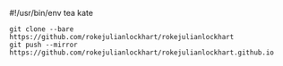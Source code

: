 #!/usr/bin/env tea kate

<!DOCTYPE html>
<html lang="en">
  <head>
    <meta charset="UTF-8">
    <meta name="viewport" content="width=device-width, initial-scale=1.0">
    <meta http-equiv="X-UA-Compatible" content="ie=edge">
    <link rel="stylesheet" href="style.css">
  </head>
  <body>
  </body>
</html>

```
git clone --bare https://github.com/rokejulianlockhart/rokejulianlockhart
git push --mirror https://github.com/rokejulianlockhart/rokejulianlockhart.github.io
```
